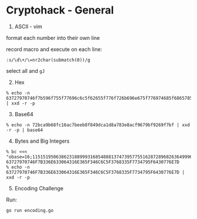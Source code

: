 # Cryptohack - General

1. ASCII - vim

format each number into their own line

record macro and execute on each line:

```
:s/\d\+/\=nr2char(submatch(0))/g
```

select all and `gJ`

2. Hex

```
% echo -n 63727970746f7b596f755f77696c6c5f62655f776f726b696e675f776974685f6865785f737472696e67735f615f6c6f747d | xxd -r -p
```

3. Base64

```
% echo -n 72bca9b68fc16ac7beeb8f849dca1d8a783e8acf9679bf9269f7bf | xxd -r -p | base64
```


4. Bytes and Big Integers

```
% bc <<< "obase=16;11515195063862318899931685488813747395775516287289682636499965282714637259206269"
63727970746F7B336E633064316E365F346C6C5F3768335F7734795F6430776E7D
% echo -n 63727970746F7B336E633064316E365F346C6C5F3768335F7734795F6430776E7D | xxd -r -p
```

5. Encoding Challenge

Run:

```bash
go run encoding.go
```
